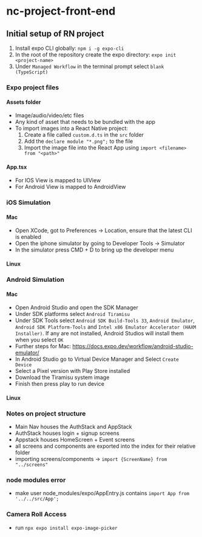 # nc-project-front-end

## Initial setup of RN project

1. Install expo CLI globally: `npm i -g expo-cli`
2. In the root of the repository create the expo directory: `expo init <project-name>`
3. Under `Managed Workflow` in the terminal prompt select `blank (TypeScript)`

### Expo project files

#### Assets folder

- Image/audio/video/etc files
- Any kind of asset that needs to be bundled with the app
- To import images into a React Native project:
  1. Create a file called `custom.d.ts` in the `src` folder
  2. Add the `declare module "*.png";` to the file
  3. Import the image file into the React App using `import <filename> from "<path>"`

#### App.tsx

- For IOS View is mapped to UIView
- For Android View is mapped to AndroidView

####

### iOS Simulation

#### Mac

- Open XCode, got to Preferences -> Location, ensure that the latest CLI is enabled
- Open the iphone simulator by going to Developer Tools -> Simulator
- In the simulator press CMD + D to bring up the developer menu

#### Linux

### Android Simulation

#### Mac

- Open Android Studio and open the SDK Manager
- Under SDK platforms select `Android Tiramisu`
- Under SDK Tools select `Android SDK Build-Tools 33`, `Android Emulator`, `Android SDK Platform-Tools` and `Intel x86 Emulator Accelerator (HAXM Installer)`. If any are not installed, Android Studios will install them when you select `OK`
- Further steps for Mac: https://docs.expo.dev/workflow/android-studio-emulator/
- In Android Studio go to Virtual Device Manager and Select `Create Device`
- Select a Pixel version with Play Store installed
- Download the Tiramisu system image
- Finish then press play to run device

#### Linux

### Notes on project structure

- Main Nav houses the AuthStack and AppStack
- AuthStack houses login + signup screens
- Appstack houses HomeScreen + Event screens
- all screens and components are exported into the index for their relative folder
- importing screens/components -> `import {ScreenName} from "../screens"`

### node modules error

- make user node_modules/expo/AppEntry.js contains `import App from '../../src/App';`

### Camera Roll Access

- run `npx expo install expo-image-picker`
